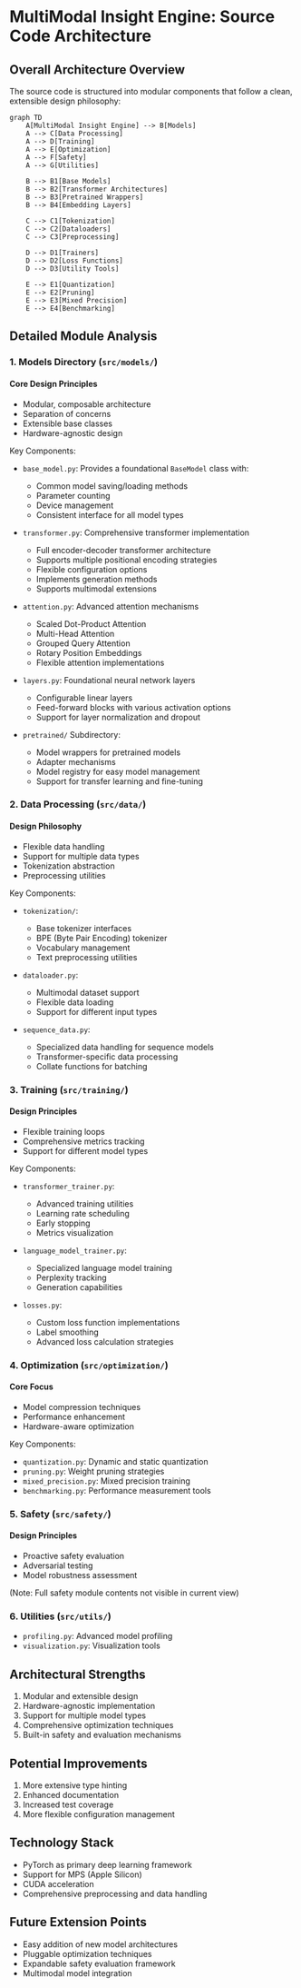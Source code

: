 # MultiModal Insight Engine: Source Code Architecture

## Overall Architecture Overview

The source code is structured into modular components that follow a clean, extensible design philosophy:

```mermaid
graph TD
    A[MultiModal Insight Engine] --> B[Models]
    A --> C[Data Processing]
    A --> D[Training]
    A --> E[Optimization]
    A --> F[Safety]
    A --> G[Utilities]

    B --> B1[Base Models]
    B --> B2[Transformer Architectures]
    B --> B3[Pretrained Wrappers]
    B --> B4[Embedding Layers]

    C --> C1[Tokenization]
    C --> C2[Dataloaders]
    C --> C3[Preprocessing]

    D --> D1[Trainers]
    D --> D2[Loss Functions]
    D --> D3[Utility Tools]

    E --> E1[Quantization]
    E --> E2[Pruning]
    E --> E3[Mixed Precision]
    E --> E4[Benchmarking]
```

## Detailed Module Analysis

### 1. Models Directory (`src/models/`)
#### Core Design Principles
- Modular, composable architecture
- Separation of concerns
- Extensible base classes
- Hardware-agnostic design

Key Components:
- `base_model.py`: Provides a foundational `BaseModel` class with:
  - Common model saving/loading methods
  - Parameter counting
  - Device management
  - Consistent interface for all model types

- `transformer.py`: Comprehensive transformer implementation
  - Full encoder-decoder transformer architecture
  - Supports multiple positional encoding strategies
  - Flexible configuration options
  - Implements generation methods
  - Supports multimodal extensions

- `attention.py`: Advanced attention mechanisms
  - Scaled Dot-Product Attention
  - Multi-Head Attention
  - Grouped Query Attention
  - Rotary Position Embeddings
  - Flexible attention implementations

- `layers.py`: Foundational neural network layers
  - Configurable linear layers
  - Feed-forward blocks with various activation options
  - Support for layer normalization and dropout

- `pretrained/` Subdirectory:
  - Model wrappers for pretrained models
  - Adapter mechanisms
  - Model registry for easy model management
  - Support for transfer learning and fine-tuning

### 2. Data Processing (`src/data/`)
#### Design Philosophy
- Flexible data handling
- Support for multiple data types
- Tokenization abstraction
- Preprocessing utilities

Key Components:
- `tokenization/`:
  - Base tokenizer interfaces
  - BPE (Byte Pair Encoding) tokenizer
  - Vocabulary management
  - Text preprocessing utilities

- `dataloader.py`: 
  - Multimodal dataset support
  - Flexible data loading
  - Support for different input types

- `sequence_data.py`:
  - Specialized data handling for sequence models
  - Transformer-specific data processing
  - Collate functions for batching

### 3. Training (`src/training/`)
#### Design Principles
- Flexible training loops
- Comprehensive metrics tracking
- Support for different model types

Key Components:
- `transformer_trainer.py`: 
  - Advanced training utilities
  - Learning rate scheduling
  - Early stopping
  - Metrics visualization

- `language_model_trainer.py`:
  - Specialized language model training
  - Perplexity tracking
  - Generation capabilities

- `losses.py`: 
  - Custom loss function implementations
  - Label smoothing
  - Advanced loss calculation strategies

### 4. Optimization (`src/optimization/`)
#### Core Focus
- Model compression techniques
- Performance enhancement
- Hardware-aware optimization

Key Components:
- `quantization.py`: Dynamic and static quantization
- `pruning.py`: Weight pruning strategies
- `mixed_precision.py`: Mixed precision training
- `benchmarking.py`: Performance measurement tools

### 5. Safety (`src/safety/`)
#### Design Principles
- Proactive safety evaluation
- Adversarial testing
- Model robustness assessment

(Note: Full safety module contents not visible in current view)

### 6. Utilities (`src/utils/`)
- `profiling.py`: Advanced model profiling
- `visualization.py`: Visualization tools

## Architectural Strengths
1. Modular and extensible design
2. Hardware-agnostic implementation
3. Support for multiple model types
4. Comprehensive optimization techniques
5. Built-in safety and evaluation mechanisms

## Potential Improvements
1. More extensive type hinting
2. Enhanced documentation
3. Increased test coverage
4. More flexible configuration management

## Technology Stack
- PyTorch as primary deep learning framework
- Support for MPS (Apple Silicon)
- CUDA acceleration
- Comprehensive preprocessing and data handling

## Future Extension Points
- Easy addition of new model architectures
- Pluggable optimization techniques
- Expandable safety evaluation framework
- Multimodal model integration

